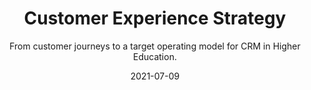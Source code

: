 ---
layout: default
title: Customer Experience Strategy
date: 2021-07-09
client: Higher Education Institution
client-logo: https://res.cloudinary.com/davidaguirre-info/image/upload/v1625501345/Logos/logo-avgust_wj5upv.png
year: 2018-19
keywords: Full-Stack Web Development
subtitle: From customer journeys to a target operating model for CRM in Higher Education.
thumbnail: monitor-tn
type: Strategy Consulting
tools: Interviews
role: Customer Experience Lead, Consultant
collaborators: Zoé Saive *(Engagement Lead)* |, Eduardo Medina *(User data preparation)* |, Cristina Garzón *(Client / Manager)*
challenge:
outcome:
underconstruction: true
published: false
photo: https://res.cloudinary.com/davidaguirre-info/image/upload/c_scale,q_60,w_750/v1625633107/AVGMonitor/Screenshots_AVGMONITOR-02_zoiiub.png
year: July - October 2018
---